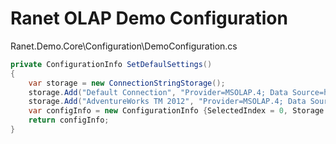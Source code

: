 # Ranet OLAP Demo Configuration

Ranet.Demo.Core\Configuration\DemoConfiguration.cs 

```csharp
private ConfigurationInfo SetDefaulSettings()
{
	var storage = new ConnectionStringStorage();
	storage.Add("Default Connection", "Provider=MSOLAP.4; Data Source=https://bi.galaktika-soft.com/olap/2012/msmdpump.dll; Catalog=AdventureWorksDW2012 MD-EE;");
	storage.Add("AdventureWorks TM 2012", "Provider=MSOLAP.4; Data Source=https://bi.galaktika-soft.com/tm/2012/msmdpump.dll; Catalog=AdventureWorks Tabular Model SQL 2012;");
	var configInfo = new ConfigurationInfo {SelectedIndex = 0, Storage = storage, CubeName = "Adventure Works"};
	return configInfo;
}
```
